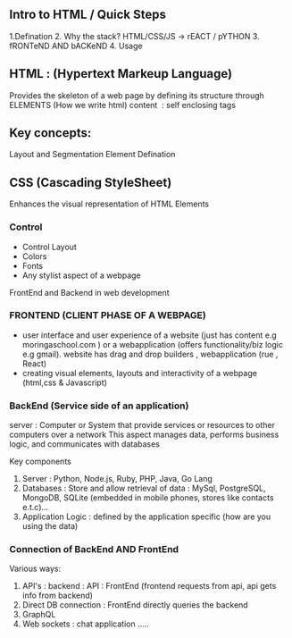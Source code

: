 ## Intro to HTML / Quick Steps
1.Defination
2. Why the stack? HTML/CSS/JS -> rEACT / pYTHON
3. fRONTeND AND bACKeND
4. Usage


## HTML : (Hypertext Markeup Language)
Provides the skeleton of a web page by defining its structure through ELEMENTS (How we write html)
<elementname>content</elementname>
<img/> : self enclosing tags

## Key concepts:
Layout and Segmentation
Element Defination

## CSS (Cascading StyleSheet)
Enhances the visual representation of HTML Elements

### Control
- Control Layout
- Colors
- Fonts
- Any stylist aspect of a webpage

FrontEnd and Backend in web development
### FRONTEND (CLIENT PHASE OF A WEBPAGE)
- user interface and user experience of a website (just has content e.g moringaschool.com ) or a webapplication (offers functionality/biz logic e.g gmail).
website has drag and drop builders , webapplication (rue , React)
- creating visual elements, layouts and interactivity of a webpage (html,css & Javascript)

### BackEnd (Service side of an application)
server : Computer or System that provide services or resources to other computers over a network
This aspect manages data, performs business logic, and communicates with databases

Key components
1. Server : Python, Node.js, Ruby, PHP, Java, Go Lang
2. Databases : Store and allow retrieval of data : MySql, PostgreSQL, MongoDB, SQLite (embedded in mobile phones, stores like contacts e.t.c)...
3. Application Logic : defined by the application specific (how are you using the data)

### Connection of BackEnd AND FrontEnd
Various ways:
1. API's : backend : API : FrontEnd (frontend requests from api, api gets info from backend)
2. Direct DB connection : FrontEnd directly queries the backend
3. GraphQL 
4. Web sockets : chat application .....















